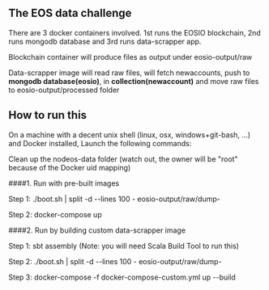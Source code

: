 The EOS data challenge
----------------------

There are 3 docker containers involved. 1st runs the EOSIO blockchain, 2nd runs mongodb database and 3rd runs data-scrapper app.

Blockchain container will produce files as output under eosio-output/raw

Data-scrapper image will read raw files, will fetch newaccounts, push to **mongodb database(eosio)**, in **collection(newaccount)** and move raw files to eosio-output/processed folder


How to run this
---------------

On a machine with a decent unix shell (linux, osx, windows+git-bash, ...) and Docker installed,
Launch the following commands:

Clean up the nodeos-data folder (watch out, the owner will be "root" because of the Docker uid mapping)

####1. Run with pre-built images 

Step 1: ./boot.sh | split -d --lines 100 - eosio-output/raw/dump-

Step 2: docker-compose up

####2. Run by building custom data-scrapper image

Step 1: sbt assembly (Note: you will need Scala Build Tool to run this) 

Step 2: ./boot.sh | split -d --lines 100 - eosio-output/raw/dump-

Step 3: docker-compose -f docker-compose-custom.yml up --build

